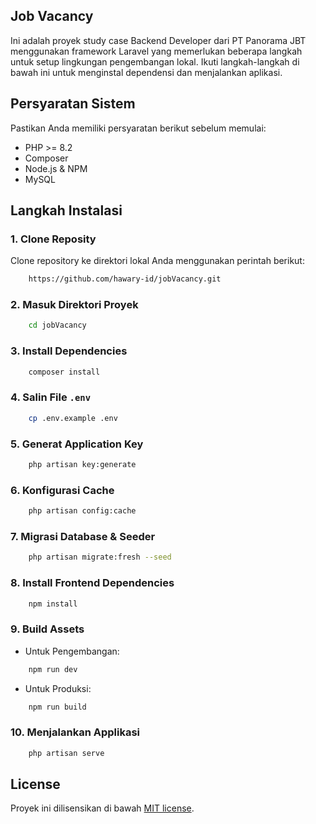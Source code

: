 ## Job Vacancy

Ini adalah proyek study case Backend Developer dari PT Panorama JBT menggunakan framework Laravel yang memerlukan beberapa langkah untuk setup lingkungan pengembangan lokal. Ikuti langkah-langkah di bawah ini untuk menginstal dependensi dan menjalankan aplikasi.

## Persyaratan Sistem

Pastikan Anda memiliki persyaratan berikut sebelum memulai:

- PHP >= 8.2
- Composer
- Node.js & NPM
- MySQL

## Langkah Instalasi

### 1. Clone Reposity
Clone repository ke direktori lokal Anda menggunakan perintah berikut:
```bash
    https://github.com/hawary-id/jobVacancy.git
```    

### 2. Masuk Direktori Proyek
```bash
    cd jobVacancy
```

### 3. Install Dependencies
```bash
    composer install
```

### 4. Salin File `.env`
```bash
    cp .env.example .env
```

### 5. Generat Application Key
```bash
    php artisan key:generate
```

### 6. Konfigurasi Cache
```bash
    php artisan config:cache
```

### 7. Migrasi Database & Seeder
```bash
    php artisan migrate:fresh --seed
```

### 8. Install Frontend Dependencies
```bash
    npm install
```

### 9. Build Assets
- Untuk Pengembangan:
```bash
    npm run dev
```
- Untuk Produksi:
```bash
    npm run build
```

### 10. Menjalankan Applikasi
```bash
    php artisan serve
```

## License

Proyek ini dilisensikan di bawah [MIT license](https://opensource.org/licenses/MIT).
